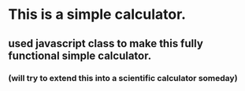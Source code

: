 # This is a simple calculator.

## used javascript class to make this fully functional simple calculator.

### (will try to extend this into a scientific calculator someday)
